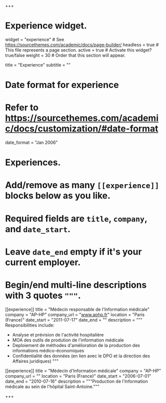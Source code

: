 +++
# Experience widget.
widget = "experience"  # See https://sourcethemes.com/academic/docs/page-builder/
headless = true  # This file represents a page section.
active = true  # Activate this widget? true/false
weight = 30  # Order that this section will appear.

title = "Experience"
subtitle = ""

# Date format for experience
#   Refer to https://sourcethemes.com/academic/docs/customization/#date-format
date_format = "Jan 2006"

# Experiences.
#   Add/remove as many `[[experience]]` blocks below as you like.
#   Required fields are `title`, `company`, and `date_start`.
#   Leave `date_end` empty if it's your current employer.
#   Begin/end multi-line descriptions with 3 quotes `"""`.
[[experience]]
  title = "Médecin responsable de l'Information médicale"
  company = "AP-HP"
  company_url = "www.aphp.fr"
  location = "Paris (France)"
  date_start = "2011-07-17"
  date_end = ""
  description = """
  Responsibilities include:
  
  * Analyse et prévision de l'activité hospitalière
  * MOA des outils de prodution de l'information médicale 
  * Deploiement de méthodes d'amélioration de la production des informations médico-économiques
  * Confidentialité des données (en lien avec le DPO et la direction des Affaires juridiques)
  """

[[experience]]
  title = "Médecin d'Information médicale"
  company = "AP-HP"
  company_url = ""
  location = "Paris (France)"
  date_start = "2006-07-01"
  date_end = "2010-07-16"
  description = """Production de l'Information médicale au sein de l'hôpital Saint-Antoine."""

+++
